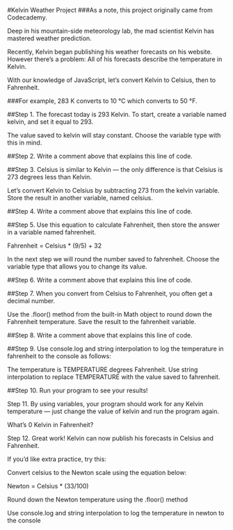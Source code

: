 #Kelvin Weather Project
###As a note, this project originally came from Codecademy.

Deep in his mountain-side meteorology lab, the mad scientist Kelvin has mastered weather prediction.

Recently, Kelvin began publishing his weather forecasts on his website. However there’s a problem: All of his forecasts describe the temperature in Kelvin.

With our knowledge of JavaScript, let’s convert Kelvin to Celsius, then to Fahrenheit.

###For example, 283 K converts to 10 °C which converts to 50 °F.

##Step 1.
The forecast today is 293 Kelvin. To start, create a variable named kelvin, and set it equal to 293.

The value saved to kelvin will stay constant. Choose the variable type with this in mind.

##Step 2.
Write a comment above that explains this line of code.

##Step 3.
Celsius is similar to Kelvin — the only difference is that Celsius is 273 degrees less than Kelvin.

Let’s convert Kelvin to Celsius by subtracting 273 from the kelvin variable. Store the result in another variable, named celsius.

##Step 4.
Write a comment above that explains this line of code.

##Step 5.
Use this equation to calculate Fahrenheit, then store the answer in a variable named fahrenheit.

Fahrenheit = Celsius \* (9/5) + 32

In the next step we will round the number saved to fahrenheit. Choose the variable type that allows you to change its value.

##Step 6.
Write a comment above that explains this line of code.

##Step 7.
When you convert from Celsius to Fahrenheit, you often get a decimal number.

Use the .floor() method from the built-in Math object to round down the Fahrenheit temperature. Save the result to the fahrenheit variable.

##Step 8.
Write a comment above that explains this line of code.

##Step 9.
Use console.log and string interpolation to log the temperature in fahrenheit to the console as follows:

The temperature is TEMPERATURE degrees Fahrenheit.
Use string interpolation to replace TEMPERATURE with the value saved to fahrenheit.

##Step 10.
Run your program to see your results!

Step 11.
By using variables, your program should work for any Kelvin temperature — just change the value of kelvin and run the program again.

What’s 0 Kelvin in Fahrenheit?

Step 12.
Great work! Kelvin can now publish his forecasts in Celsius and Fahrenheit.

If you’d like extra practice, try this:

Convert celsius to the Newton scale using the equation below:

Newton = Celsius \* (33/100)

Round down the Newton temperature using the .floor() method

Use console.log and string interpolation to log the temperature in newton to the console
